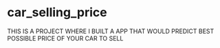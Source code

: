 # car_selling_price
THIS IS A PROJECT WHERE I BUILT A APP THAT WOULD PREDICT BEST POSSIBLE PRICE OF YOUR CAR  TO SELL
